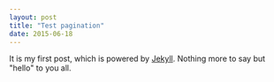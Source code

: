 ```yaml
---
layout: post
title: "Test pagination"
date: 2015-06-18
---
```

It is my first post, which is powered by [Jekyll](http://jekyllrb.com). Nothing more to say but "hello" to you all.
